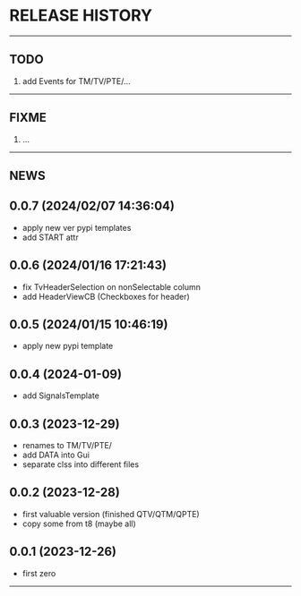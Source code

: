 # RELEASE HISTORY

********************************************************************************
## TODO
1. add Events for TM/TV/PTE/...  

********************************************************************************
## FIXME
1. ...  

********************************************************************************
## NEWS

0.0.7 (2024/02/07 14:36:04)
------------------------------
- apply new ver pypi templates  
- add START attr  

0.0.6 (2024/01/16 17:21:43)
------------------------------
- fix TvHeaderSelection on nonSelectable column  
- add HeaderViewCB (Checkboxes for header)  

0.0.5 (2024/01/15 10:46:19)
------------------------------
- apply new pypi template  

0.0.4 (2024-01-09)
-------------------
- add SignalsTemplate 

0.0.3 (2023-12-29)
-------------------
- renames to TM/TV/PTE/
- add DATA into Gui
- separate clss into different files

0.0.2 (2023-12-28)
-------------------
- first valuable version (finished QTV/QTM/QPTE)
- copy some from t8 (maybe all)

0.0.1 (2023-12-26)
-------------------
- first zero

********************************************************************************
